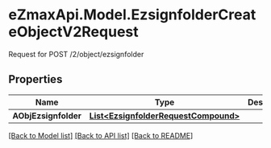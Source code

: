 # eZmaxApi.Model.EzsignfolderCreateObjectV2Request
Request for POST /2/object/ezsignfolder

## Properties

Name | Type | Description | Notes
------------ | ------------- | ------------- | -------------
**AObjEzsignfolder** | [**List&lt;EzsignfolderRequestCompound&gt;**](EzsignfolderRequestCompound.md) |  | 

[[Back to Model list]](../README.md#documentation-for-models) [[Back to API list]](../README.md#documentation-for-api-endpoints) [[Back to README]](../README.md)

